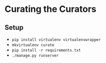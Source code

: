 Curating the Curators
=====================

Setup
-----
- `pip install virtualenv virtualenvwrapper`
- `mkvirtualenv curate`
- `pip install -r requirements.txt`
- `./manage.py runserver`